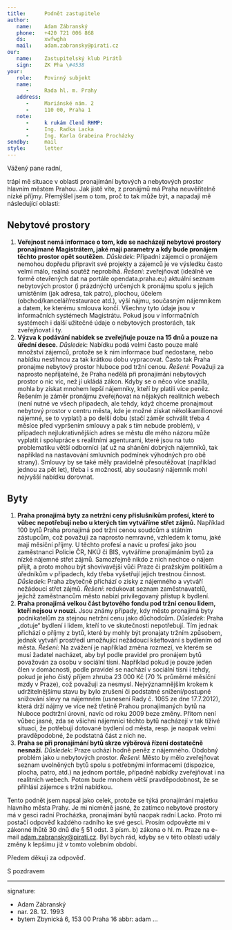 ```yaml
---
title:      Podnět zastupitele
author:
   name:    Adam Zábranský
   phone:   +420 721 006 868
   ds:      xwfwgha
   mail:    adam.zabransky@pirati.cz
our:
   name:    Zastupitelský klub Pirátů
   sign:    ZK Pha \#4538
your:
   role:    Povinný subjekt
   name: 
      -     Rada hl. m. Prahy
   address:
      -     Mariánské nám. 2
      -     110 00, Praha 1
   note:    
      -     k rukám členů RHMP: 
      -     Ing. Radka Lacka
      -     Ing. Karla Grabeina Procházky
sendby:     mail
style:      letter
---
```


Vážený pane radní,

trápí mě situace v oblasti pronajímání bytových a nebytových prostor hlavním městem Prahou. Jak jistě víte, z pronájmů má Praha neuvěřitelně nízké příjmy. Přemýšlel jsem o tom, proč to tak může být, a napadají mě následující oblasti:

## Nebytové prostory

1. **Veřejnost nemá informace o tom, kde se nacházejí nebytové prostory pronajímané Magistrátem, jaké mají parametry a kdy bude pronájem těchto prostor opět soutěžen.** *Důsledek*: Případní zájemci o pronájem nemohou dopředu připravit své projekty a zájemců je ve výsledku často velmi málo, reálná soutěž neprobíhá. *Řešení*: zveřejňovat (ideálně ve formě otevřených dat na portále opendata.praha.eu) aktuální seznam nebytových prostor (i prázdných) určených k pronájmu spolu s jejich umístěním (jak adresa, tak patro), plochou, účelem (obchod/kancelář/restaurace atd.), výší nájmu, současným nájemníkem a datem, ke kterému smlouva končí. Všechny tyto údaje jsou v informačních systémech Magistrátu. Pokud jsou v informačních systémech i další užitečné údaje o nebytových prostorách, tak zveřejňovat i ty.
2. **Výzva k podávání nabídek se zveřejňuje pouze na 15 dnů a pouze na úřední desce.** *Důsledek*: Nabídku podá velmi často pouze malé množství zájemců, protože se k nim informace buď nedostane, nebo nabídku nestihnou za tak krátkou dobu vypracovat. Často tak Praha pronajme nebytový prostor hluboce pod tržní cenou. *Řešení*: Považuji za naprosto nepřijatelné, že Praha nedělá při pronajímání nebytových prostor o nic víc, než jí ukládá zákon. Kdyby se o něco více snažila, mohla by získat mnohem lepší nájemníky, kteří by platili více peněz. Řešením je záměr pronájmu zveřejňovat na nějakých realitních webech (není nutné ve všech případech, ale tehdy, když chceme pronajmout nebytový prostor v centru města, kde je možné získat několikamilionové nájemné, se to vyplatí) a po delší dobu (stačí záměr schválit třeba 4 měsíce před vypršením smlouvy a pak s tím nebude problém), v případech nejlukrativnějších adres se městu dle mého názoru může vyplatit i spolupráce s realitními agenturami, které jsou na tuto problematiku větší odborníci (ať už na shánění dobrých nájemníků, tak například na nastavování smluvních podmínek výhodných pro obě strany). Smlouvy by se také měly pravidelně přesoutěžovat (například jednou za pět let), třeba i s možností, aby současný nájemník mohl nejvyšší nabídku dorovnat.

## Byty

1. **Praha pronajímá byty za netržní ceny příslušníkům profesí, které to vůbec nepotřebují nebo u kterých tím vytváříme střet zájmů.** Například 100 bytů Praha pronajímá pod tržní cenou soudcům a státním zástupcům, což považuji za naprosto nemravné, vzhledem k tomu, jaké mají měsíční příjmy. U těchto profesí a navíc u profesí jako jsou zaměstnanci Policie ČR, NKÚ či BIS, vytváříme pronajímáním bytů za nízké nájemné střet zájmů. Samozřejmě nikdo z nich nechce o nájem přijít, a proto mohou být shovívavější vůči Praze či pražským politikům a úředníkům v případech, kdy třeba vyšetřují jejich trestnou činnost. *Důsledek*: Praha zbytečně přichází o zisky z nájemného a vytváří nežádoucí střet zájmů. *Řešení*: redukovat seznam zaměstnavatelů, jejichž zaměstnancům město nabízí privilegovaný přístup k bydlení.
2. **Praha pronajímá velkou část bytového fondu pod tržní cenou lidem, kteří nejsou v nouzi.** Jsou známy případy, kdy město pronajímá byty podnikatelům za stejnou netržní cenu jako důchodcům. *Důsledek*: Praha „dotuje“ bydlení i lidem, kteří to ve skutečnosti nepotřebují. Tím jednak přichází o příjmy z bytů, které by mohly být pronajaty tržním způsobem, jednak vytváří prostředí umožňující nežádoucí kšeftování s bydlením od města. *Řešení*: Na zvážení je například změna rozmezí, ve kterém se musí žadatel nacházet, aby byl podle pravidel pro pronájem bytů považován za osobu v sociální tísni. Například pokud je pouze jeden člen v domácnosti, podle pravidel se nachází v sociální tísni i tehdy, pokud je jeho čistý příjem zhruba 23 000 Kč (70 % průměrné měsíční mzdy v Praze), což považuji za nesmysl. Nejvýznamnějším krokem k udržitelnějšímu stavu by bylo zrušení či podstatné snížení/postupné snižování slevy na nájemném (usnesení Rady č. 1065 ze dne 17.7.2012), která drží nájmy ve více než třetině Prahou pronajímaných bytů na hluboce podtržní úrovni, navíc od roku 2009 beze změny. Přitom není vůbec jasné, zda se všichni nájemníci těchto bytů nacházejí v tak tíživé situaci, že potřebují dotované bydlení od města, resp. je naopak velmi pravděpodobné, že podstatná část z nich ne.
3. **Praha se při pronajímání bytů skrze výběrová řízení dostatečně nesnaží.** *Důsledek*: Praze uchází hodně peněz z nájemného. Obdobný problém jako u nebytových prostor. *Řešení*: Město by mělo zveřejňovat seznam uvolněných bytů spolu s potřebnými informacemi (dispozice, plocha, patro, atd.) na jednom portále, případně nabídky zveřejňovat i na realitních webech. Potom bude mnohem větší pravděpodobnost, že se přihlásí zájemce s tržní nabídkou.

Tento podnět jsem napsal jako celek, protože se týká pronajímání majetku hlavního města Prahy. Je mi nicméně jasné, že zatímco nebytové prostory má v gesci radní Procházka, pronajímání bytů naopak radní Lacko. Proto mi postačí odpověď každého radního ke své gesci. Prosím odpovězte mi v zákonné lhůtě 30 dnů dle § 51 odst. 3 písm. b) zákona o hl. m. Praze na e-mail adam.zabransky@pirati.cz. Byl bych rád, kdyby se v této oblasti udály změny k lepšímu již v tomto volebním období.

Předem děkuji za odpověď.

S pozdravem

---
signature:
  - Adam Zábranský
  - nar. 28. 12. 1993
  - bytem Zbynická 6, 153 00 Praha 16
abbr:       adam
...
